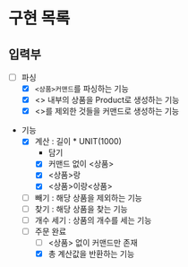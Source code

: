 # 구현 목록

## 입력부
- [ ] 파싱
  - [x] `<상품>커맨드`를 파싱하는 기능
  - [x] <> 내부의 상품을 Product로 생성하는 기능
  - [x] <>를 제외한 것들을 커맨드로 생성하는 기능
- 기능
  - [x] 계산 : 길이 * UNIT(1000)
    - 담기
    - [x] 커맨드 없이 <상품>
    - [x] <상품>랑
    - [x] <상품>이랑<상품>
  - [ ] 빼기 : 해당 상품을 제외하는 기능
  - [ ] 찾기 : 해당 상품을 찾는 기능
  - [ ] 개수 세기 : 상품의 개수를 세는 기능
  - [ ] 주문 완료
    - [ ] <상품> 없이 커맨드만 존재
    - [x] 총 계산값을 반환하는 기능
